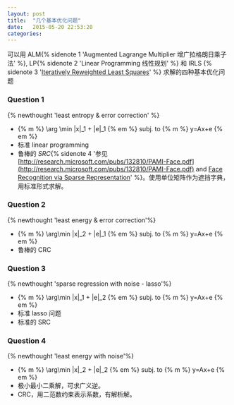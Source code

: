 ```yaml
---
layout: post
title:  "几个基本优化问题"
date:   2015-05-20 22:53:20
categories:
---
```


可以用 ALM{% sidenote 1 'Augmented Lagrange Multiplier 增广拉格朗日乘子法' %}, LP{% sidenote 2 'Linear Programming 线性规划' %} 和 IRLS {% sidenote 3 '[Iteratively Reweighted Least Squares](http://www.robotics.stanford.edu/~ang/papers/aaai06-efficientL1logisticregression.pdf)' %} 求解的四种基本优化问题

### Question 1

{% newthought 'least entropy & error correction' %}

<!--more-->

+ {% m %} \arg \min \|x\|_1 + \|e\|_1 {% em %} subj. to {% m %} y=Ax+e {% em %}
+ 标准 linear programming
+ 鲁棒的 *SRC*{% sidenote 4  '参见 [http://research.microsoft.com/pubs/132810/PAMI-Face.pdf](http://research.microsoft.com/pubs/132810/PAMI-Face.pdf) and [Face Recognition via Sparse Representation](http://perception.csl.illinois.edu/recognition/Home.html)' %}。使用单位矩阵作为遮挡字典，用标准形式求解。

### Question 2

{% newthought 'least energy & error correction'%}

+ {% m %} \arg\min \|x\|_2 + \|e\|_1 {% em %} subj. to {% m %} y=Ax+e {% em %}
+ 鲁棒的 CRC

### Question 3

{% newthought 'sparse regression with noise - lasso'%}

+ {% m %} \arg\min \|x\|_1 + \|e\|_2 {% em %} subj. to {% m %} y=Ax+e {% em %}
+ 标准 lasso 问题
+ 标准的 SRC

### Question 4

{% newthought 'least energy with noise'%}

+ {% m %} \arg\min \|x\|_2 + \|e\|_2 {% em %} subj. to {% m %} y=Ax+e {% em %}
+ 极小最小二乘解，可求广义逆。
+ CRC，用二范数约束表示系数，有解析解。